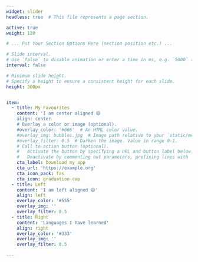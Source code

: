 ```yaml
---
widget: slider
headless: true  # This file represents a page section.

active: true
weight: 120

# ... Put Your Section Options Here (section position etc.) ...

# Slide interval.
# Use `false` to disable animation or enter a time in ms, e.g. `5000` (5s).
interval: false

# Minimum slide height.
# Specify a height to ensure a consistent height for each slide.
height: 300px


item:
  - title: My Favourites
    content: 'I am center aligned 😄
    align: center
    # Overlay a color or image (optional).
    #overlay_color: '#666'  # An HTML color value.
    #overlay_img: bubbles.jpg  # Image path relative to your `static/media/` folder
    #overlay_filter: 0.5  # Darken the image. Value in range 0-1.
    # Call to action button (optional).
    #   Activate the button by specifying a URL and button label below.
    #   Deactivate by commenting out parameters, prefixing lines with `#`.
    cta_label: Download my app
    cta_url: 'https://example.org'
    cta_icon_pack: fas
    cta_icon: graduation-cap
  - title: Left
    content: 'I am left aligned 😄'
    align: left
    overlay_color: '#555'
    overlay_img: ''
    overlay_filter: 0.5
  - title: Right
    content: 'Languages I have learned'
    align: right
    overlay_color: '#333'
    overlay_img: ''
    overlay_filter: 0.5
    
---
```

